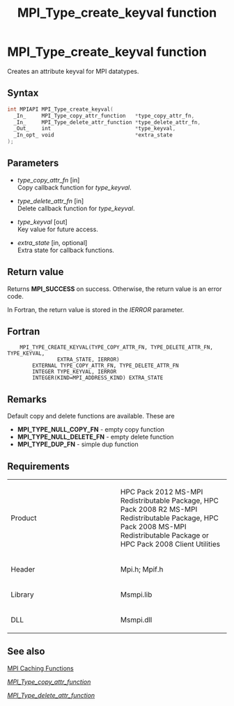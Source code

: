 ﻿---
title: MPI_Type_create_keyval function
TOCTitle: MPI_Type_create_keyval function
ms:assetid: bd2e9269-a2cf-44e8-b2e8-b86cc5702479
ms:mtpsurl: https://msdn.microsoft.com/en-us/library/Dn473494(v=VS.85)
ms:contentKeyID: 59361029
ms.date: 03/28/2018
mtps_version: v=VS.85
f1_keywords:
- MPI_TYPE_CREATE_KEYVAL
- mpif/MPI_Type_create_keyval
- mpi/MPI_TYPE_CREATE_KEYVAL
dev_langs:
- C++
- C
---

# MPI\_Type\_create\_keyval function

Creates an attribute keyval for MPI datatypes.

## Syntax

``` c++
int MPIAPI MPI_Type_create_keyval(
  _In_     MPI_Type_copy_attr_function   *type_copy_attr_fn,
  _In_     MPI_Type_delete_attr_function *type_delete_attr_fn,
  _Out_    int                           *type_keyval,
  _In_opt_ void                          *extra_state
);
```

## Parameters

  - *type\_copy\_attr\_fn* \[in\]  
    Copy callback function for *type\_keyval*.

  - *type\_delete\_attr\_fn* \[in\]  
    Delete callback function for *type\_keyval*.

  - *type\_keyval* \[out\]  
    Key value for future access.

  - *extra\_state* \[in, optional\]  
    Extra state for callback functions.

## Return value

Returns **MPI\_SUCCESS** on success. Otherwise, the return value is an error code.

In Fortran, the return value is stored in the *IERROR* parameter.

## Fortran

``` FORTRAN
    MPI_TYPE_CREATE_KEYVAL(TYPE_COPY_ATTR_FN, TYPE_DELETE_ATTR_FN, TYPE_KEYVAL,
                EXTRA_STATE, IERROR)
        EXTERNAL TYPE_COPY_ATTR_FN, TYPE_DELETE_ATTR_FN
        INTEGER TYPE_KEYVAL, IERROR
        INTEGER(KIND=MPI_ADDRESS_KIND) EXTRA_STATE
```

## Remarks

Default copy and delete functions are available.  These are
- **MPI\_TYPE\_NULL\_COPY\_FN**   - empty copy function
- **MPI\_TYPE\_NULL\_DELETE\_FN** - empty delete function
- **MPI\_TYPE\_DUP\_FN**          - simple dup function

## Requirements

<table>
<colgroup>
<col style="width: 50%" />
<col style="width: 50%" />
</colgroup>
<tbody>
<tr class="odd">
<td><p>Product</p></td>
<td><p>HPC Pack 2012 MS-MPI Redistributable Package, HPC Pack 2008 R2 MS-MPI Redistributable Package, HPC Pack 2008 MS-MPI Redistributable Package or HPC Pack 2008 Client Utilities</p></td>
</tr>
<tr class="even">
<td><p>Header</p></td>
<td>Mpi.h;
Mpif.h</td>
</tr>
<tr class="odd">
<td><p>Library</p></td>
<td>Msmpi.lib</td>
</tr>
<tr class="even">
<td><p>DLL</p></td>
<td>Msmpi.dll</td>
</tr>
</tbody>
</table>


## See also

[MPI Caching Functions](mpi-caching-functions.md)

[*MPI\_Type\_copy\_attr\_function*](mpi-type-copy-attr-function-callback-function.md)

[*MPI\_Type\_delete\_attr\_function*](mpi-type-delete-attr-function-callback-function.md)

